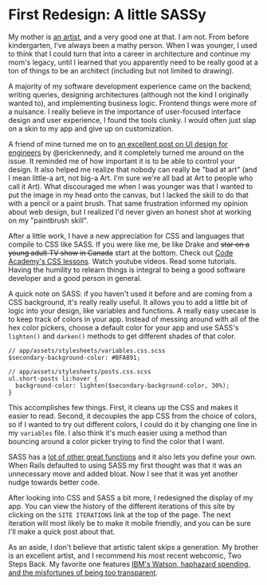 # First Redesign: A little SASSy

My mother is [an artist](http://www.artistblip.com/), and a very good one at that.  I am not.  From before kindergarten, I've always been a mathy person.  When I was younger, I used to think that I could turn that into a career in architecture and continue my mom's legacy, until I learned that you apparently need to be really good at a ton of things to be an architect (including but not limited to drawing).

A majority of my software development experience came on the backend; writing queries, designing architectures (although not the kind I originally wanted to), and implementing business logic.  Frontend things were more of a nuisance.  I really believe in the importance of user-focused interface design and user experience, I found the tools clunky.  I would often just slap on a skin to my app and give up on customization.

A friend of mine turned me on to [an excellent post on UI design for engineers](https://medium.com/@erikdkennedy/7-rules-for-creating-gorgeous-ui-part-1-559d4e805cda) by @erickennedy, and it completely turned me around on the issue.  It reminded me of how important it is to be able to control your design.  It also helped me realize that nobody can really be "bad at art" (and I mean little-a art, not big-a Art.  I'm sure we're all bad at Art to people who call it Art).  What discouraged me when I was younger was that I wanted to put the image in my head onto the canvas, but I lacked the skill to do that with a pencil or a paint brush.  That same frustration informed my opinion about web design, but I realized I'd never given an honest shot at working on my "paintbrush skill".

After a little work, I have a new appreciation for CSS and languages that compile to CSS like SASS.  If you were like me, be like Drake and ~~star on a young adult TV show in Canada~~ start at the bottom.  Check out [Code Academy's CSS lessons](http://www.codecademy.com/learn).  Watch youtube videos.  Read some tutorials.  Having the humility to relearn things is integral to being a good software developer and a good person in general.

A quick note on SASS: if you haven't used it before and are coming from a CSS background, it's really really useful.  It allows you to add a little bit of logic into your design, like variables and functions.  A really easy usecase is to keep track of colors in your app.  Instead of messing around with all of the hex color pickers, choose a default color for your app and use SASS's `lighten()` and `darken()` methods to get different shades of that color.

    // app/assets/stylesheets/variables.css.scss
    $secondary-background-color: #BFA891;

    // app/assets/stylesheets/posts.css.scss
    ul.short-posts li:hover {
      background-color: lighten($secondary-background-color, 30%);
    }

This accomplishes few things.  First, it cleans up the CSS and makes it easier to read.  Second, it decouples the app CSS from the choice of colors, so if I wanted to try out different colors, I could do it by changing one line in my `variables` file.  I also think it's much easier using a method than bouncing around a color picker trying to find the color that I want.

SASS has a [lot of other great functions](http://sass-lang.com/documentation/Sass/Script/Functions.html) and it also lets you define your own.  When Rails defaulted to using SASS my first thought was that it was an unnecessary move and added bloat.  Now I see that it was yet another nudge towards better code.

After looking into CSS and SASS a bit more, I redesigned the display of my app.  You can view the history of the different iterations of this site by clicking on the `SITE ITERATIONS` link at the top of the page.  The next iteration will most likely be to make it mobile friendly, and you can be sure I'll make a quick post about that.

As an aside, I don't believe that artistic talent skips a generation.  My brother is an excellent artist, and I recommend his most recent webcomic, Two Steps Back.  My favorite one features [IBM's Watson, haphazard spending, and the misfortunes of being too transparent](http://www.twostepsbackcomic.com/?comic=elementary-my-dear-watson).